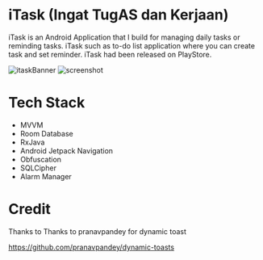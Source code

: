 # iTask (Ingat TugAS dan Kerjaan)

iTask is an Android Application that I build for managing daily tasks or reminding tasks. iTask such as to-do list application where you can create task and set reminder. iTask had been released on PlayStore.

![itaskBanner](https://github.com/moha-sihab/Itask/blob/master/Feature%20graphic%20-%20itask.jpg?raw=true)
![screenshot](https://github.com/moha-sihab/Itask/blob/master/github.jpg?raw=true)

# Tech Stack
- MVVM 
- Room Database
- RxJava
- Android Jetpack Navigation
- Obfuscation
- SQLCipher 
- Alarm Manager

# Credit

Thanks to  Thanks to pranavpandey for dynamic toast

https://github.com/pranavpandey/dynamic-toasts
 
